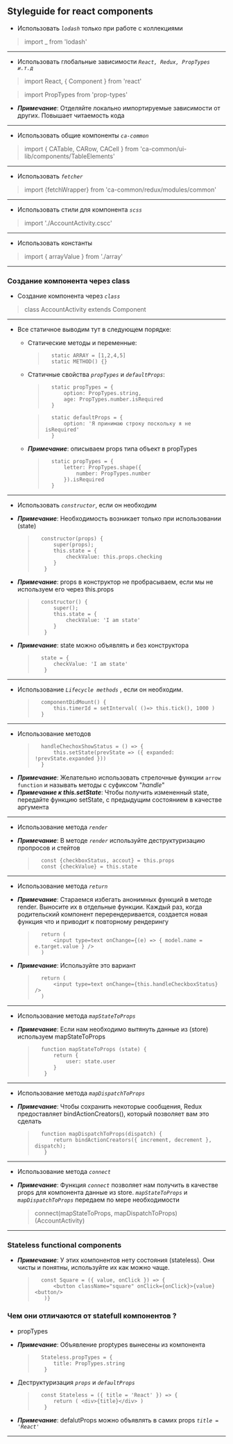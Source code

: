 
## Styleguide for react components

- Использовать *`lodash`* только при работе c коллекциями

> import _ from 'lodash'

------------
- Использовать глобальные зависимости *`React, Redux, PropTypes и.т.д`*

> import React, { Component } from 'react'

> import PropTypes from 'prop-types'

* ***Примечание***: Отделяйте локально импортируемые зависимости от других. Повышает читаемость кода

------------
- Использовать общие компоненты *`ca-common`*

> import { CATable, CARow, CACell } from 'ca-common/ui-lib/components/TableElements'

------------
- Использовать *`fetcher`*

> import {fetchWrapper} from 'ca-common/redux/modules/common'

------------
- Использовать стили для компонента *`scss`*

> import './AccountActivity.cscc'

------------
- Использовать константы

> import { arrayValue } from './array'

------------
### Создание компонента через class

- Создание компонента через *`class`*

> class AccountActivity extends Component

------------
- Все статичное выводим тут в следующем порядке:

	- Статические методы и переменные:

		> 		static ARRAY = [1,2,4,5]
		> 		static METHOD() {}

	- Статичные свойства *`propTypes`* и *`defaultProps`*:

        > 		static propTypes = {
        > 			option: PropTypes.string,
        > 			age: PropTypes.number.isRequired
        > 		}

        > 		static defaultProps = {
        > 			option: 'Я принимаю строку поскольку я не isRequired'
        > 		}

	* ***Примечание***: описываем props типа объект в propTypes

        > 		static propTypes = {
        > 			letter: PropTypes.shape({
        > 				number: PropTypes.number
        > 			}).isRequired
        > 		}

------------
- Использовать *`constructor`*, если он необходим

* ***Примечание***: Необходимость возникает только при использовании (state)
	> 		constructor(props) {
	> 			super(props);
	> 			this.state = {
	> 				checkValue: this.props.checking
	> 			}
	>		 }

* ***Примечание***: props в конструктор не пробрасываем, если мы не используем его через this.props

	> 		constructor() {
	> 			super();
	> 			this.state = {
	> 				checkValue: 'I am state'
	> 			}
	>		 }

* ***Примечание***: state можно объявлять и без конструктора
	> 		state = {
	> 			checkValue: 'I am state'
	>		 }
------------
- Использование *`Lifecycle methods`* , если он необходим.

	> 		componentDidMount() {
	> 			this.timerId = setInterval( ()=> this.tick(), 1000 )
	> 		}

------------
- Использование методов

	> 		handleChechoxShowStatus = () => {
	> 			this.setState(prevState => ({ expanded: !prevState.expanded }))
	> 		}

* ***Примечание***: Желательно использовать стрелочные функции `arrow function` и называть методы с суфиксом "*handle*"
* ***Примечание к this.setState***: Чтобы получить измененный state, передайте функцию setState, с предыдущим состоянием в качестве аргумента

------------
-  Использование метода *`render`*

* ***Примечание***: В методе *`render`* используйте деструктуризацию пропросов и стейтов

	>		const {checkboxStatus, accout} = this.props
	> 		const {checkValue} = this.state

------------
- Использование метода *`return`*

* ***Примечание***: Стараемся избегать анонимных функций в методе render. Выносите их в отдельные функции.
Каждый раз, когда родительский компонент перерендеривается, создается новая функция что и приводит к повторному рендерингу
  >       return (
	> 			<input type=text onChange={(e) => { model.name = e.target.value } />
	> 		)

* ***Примечание***: Используйте это вариант

	> 		return (
	> 			<input type=text onChange={this.handleCheckboxStatus} />
	> 		)

------------
- Использование метода *`mapStateToProps`*

* ***Примечание***: Если нам необходимо вытянуть данные из (store) используем mapStateToProps

	> 		function mapStateToProps (state) {
	>			return {
	> 				user: state.user
	>			}
	>		 }

------------
- Использование метода *`mapDispatchToProps`*

* ***Примечание***: Чтобы сохранить некоторые сообщения, Redux предоставляет bindActionCreators(), который позволяет вам это сделать

	> 		function mapDispatchToProps(dispatch) {
	> 			return bindActionCreators({ increment, decrement }, dispatch);
	>		 }

------------
- Использование метода *`connect`*

* ***Примечание***: Функция *`connect`* позволяет нам получить в качестве props для компонента данные из store. *`mapStateToProps`* и *`mapDispatchToProps`* передаем по мере необходимости

	> connect(mapStateToProps, mapDispatchToProps)(AccountActivity)

------------

### Stateless functional components

* ***Примечание***: У этих компонентов нету состояния (stateless). Они чисты и понятны, используйте их как можно чаще.

	> 		const Square = ({ value, onClick }) => { 
	> 			<button className="square" onClick={onClick}>{value}<button/>
	>		 )}

### Чем они отличаются от statefull компонентов ?

- propTypes
* ***Примечание***: Объявление proptypes вынесены из компонента

	> 		Stateless.propTypes = {
	> 			title: PropTypes.string
	>		 }
- Деструктуризация *`props`* и *`defaultProps`*

	> 		const Stateless = ({ title = 'React' }) => {
	> 			return ( <div>{title}</div> )
	>		 }
* ***Примечание***: defalutProps можно объявлять в самих props *`title = 'React'`* 
------------
